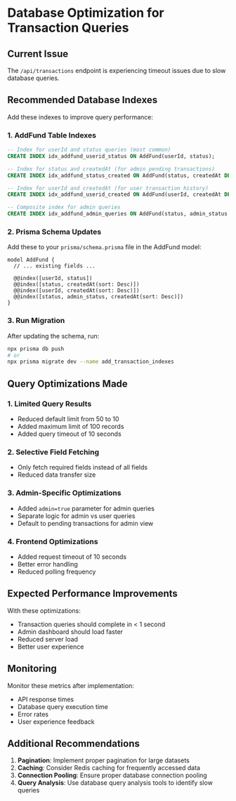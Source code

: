 # Database Optimization for Transaction Queries

## Current Issue
The `/api/transactions` endpoint is experiencing timeout issues due to slow database queries.

## Recommended Database Indexes

Add these indexes to improve query performance:

### 1. AddFund Table Indexes

```sql
-- Index for userId and status queries (most common)
CREATE INDEX idx_addfund_userid_status ON AddFund(userId, status);

-- Index for status and createdAt (for admin pending transactions)
CREATE INDEX idx_addfund_status_created ON AddFund(status, createdAt DESC);

-- Index for userId and createdAt (for user transaction history)
CREATE INDEX idx_addfund_userid_created ON AddFund(userId, createdAt DESC);

-- Composite index for admin queries
CREATE INDEX idx_addfund_admin_queries ON AddFund(status, admin_status, createdAt DESC);
```

### 2. Prisma Schema Updates

Add these to your `prisma/schema.prisma` file in the AddFund model:

```prisma
model AddFund {
  // ... existing fields ...
  
  @@index([userId, status])
  @@index([status, createdAt(sort: Desc)])
  @@index([userId, createdAt(sort: Desc)])
  @@index([status, admin_status, createdAt(sort: Desc)])
}
```

### 3. Run Migration

After updating the schema, run:

```bash
npx prisma db push
# or
npx prisma migrate dev --name add_transaction_indexes
```

## Query Optimizations Made

### 1. Limited Query Results
- Reduced default limit from 50 to 10
- Added maximum limit of 100 records
- Added query timeout of 10 seconds

### 2. Selective Field Fetching
- Only fetch required fields instead of all fields
- Reduced data transfer size

### 3. Admin-Specific Optimizations
- Added `admin=true` parameter for admin queries
- Separate logic for admin vs user queries
- Default to pending transactions for admin view

### 4. Frontend Optimizations
- Added request timeout of 10 seconds
- Better error handling
- Reduced polling frequency

## Expected Performance Improvements

With these optimizations:
- Transaction queries should complete in < 1 second
- Admin dashboard should load faster
- Reduced server load
- Better user experience

## Monitoring

Monitor these metrics after implementation:
- API response times
- Database query execution time
- Error rates
- User experience feedback

## Additional Recommendations

1. **Pagination**: Implement proper pagination for large datasets
2. **Caching**: Consider Redis caching for frequently accessed data
3. **Connection Pooling**: Ensure proper database connection pooling
4. **Query Analysis**: Use database query analysis tools to identify slow queries
